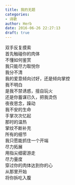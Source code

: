 ```yaml
---  
title: 我的无题  
categories:  
- 诗歌  
author: Herb  
date: 2016-06-26 22:27:13  
draft: true
---  
```

双手反复摸索  
首先触碰你的肉体  
不懂如何鉴赏  
我只能尽力取悦你    
我分不清  
我的爱意倾向讨好，还是倾向掌控  
我不明白  
是我不禁诱惑，擅自玩火  
还是你蓄谋已久，把我烫伤    
夜夜思念，躁动  
我不安的生命    
手掌次次忆起  
那时的温热  
掌纹不断补充  
所有的细节    
我只愿能抓住一个开端  
尽力拓展  
用指尖细密游走  
尽力量度    
穿过你的肉体达到你的心  
从那里开始  
将你拆吃入腹